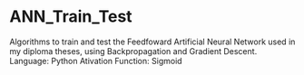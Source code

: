# ANN_Train_Test
Algorithms to train and test the Feedfoward Artificial Neural Network used in my diploma theses, using Backpropagation and Gradient Descent. Language: Python
Ativation Function: Sigmoid

